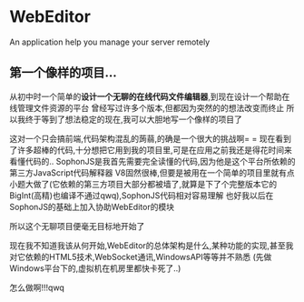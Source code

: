 # WebEditor
An application help you manage your server remotely
## 第一个像样的项目...
从初中时一个简单的**设计一个无聊的在线代码文件编辑器**,到现在设计一个帮助在线管理文件资源的平台
曾经写过许多个版本,但都因为突然的的想法改变而终止
所以我终于等到了想法稳定的现在,我可以大胆地写一个像样的项目了

这对一个只会搞前端,代码架构混乱的蒟蒻,的确是一个很大的挑战啊= =
现在看到了许多超棒的代码,十分想把它用到我的项目里,可是在应用之前我还是得花时间来看懂代码的..
SophonJS是我首先需要完全读懂的代码,因为他是这个平台所依赖的第三方JavaScript代码解释器
V8固然很棒,但要是被用在一个简单的项目里就有点小题大做了(它依赖的第三方项目大部分都被墙了,就算是下了个完整版本它的BigInt(高精)也编译不通过qwq),SophonJS代码相对容易理解
也好我以后在SophonJS的基础上加入协助WebEditor的模块

所以这个无聊项目便毫无目标地开始了

现在我不知道我该从何开始,WebEditor的总体架构是什么,某种功能的实现,甚至我对它依赖的HTML5技术,WebSocket通讯,WindowsAPI等等并不熟悉
(先做Windows平台下的,虚拟机在机房里都快卡死了..)

怎么做啊!!!qwq
